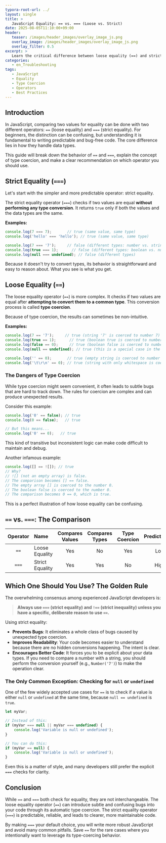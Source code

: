 ```yaml
---
typora-root-url: ../
layout: single
title: >
   JavaScript Equality: == vs. === (Loose vs. Strict)
date: 2025-08-05T11:10:00+09:00
header:
   teaser: /images/header_images/overlay_image_js.png
   overlay_image: /images/header_images/overlay_image_js.png
   overlay_filter: 0.5
excerpt: >
   Learn the critical difference between loose equality (==) and strict equality (===) in JavaScript. Understand how type coercion works and why you should almost always use === to avoid common bugs.
categories:
   - en_Troubleshooting
tags:
   - JavaScript
   - Equality
   - Type Coercion
   - Operators
   - Best Practices
---
```


## Introduction

In JavaScript, comparing two values for equality can be done with two different operators: `==` (loose equality) and `===` (strict equality). For beginners, the distinction can be confusing, but understanding it is fundamental to writing predictable and bug-free code. The core difference lies in how they handle data types.

This guide will break down the behavior of `==` and `===`, explain the concept of type coercion, and make a clear recommendation on which operator you should use.

## Strict Equality (`===`)

Let's start with the simpler and more predictable operator: strict equality.

The strict equality operator (`===`) checks if two values are equal **without performing any type conversion**. It returns `true` only if both the values and the data types are the same.

**Examples:**
```javascript
console.log(7 === 7);       // true (same value, same type)
console.log('hello' === 'hello'); // true (same value, same type)

console.log(7 === '7');     // false (different types: number vs. string)
console.log(true === 1);      // false (different types: boolean vs. number)
console.log(null === undefined); // false (different types)
```

Because it doesn't try to convert types, its behavior is straightforward and easy to reason about. What you see is what you get.

## Loose Equality (`==`)

The loose equality operator (`==`) is more complex. It checks if two values are equal after **attempting to convert them to a common type**. This conversion process is called **type coercion**.

Because of type coercion, the results can sometimes be non-intuitive.

**Examples:**
```javascript
console.log(7 == '7');     // true (string '7' is coerced to number 7)
console.log(true == 1);      // true (boolean true is coerced to number 1)
console.log(false == 0);     // true (boolean false is coerced to number 0)
console.log(null == undefined); // true (this is a special case in the language spec)

console.log('' == 0);       // true (empty string is coerced to number 0)
console.log('\t\r\n' == 0); // true (string with only whitespace is coerced to 0)
```

### The Dangers of Type Coercion

While type coercion might seem convenient, it often leads to subtle bugs that are hard to track down. The rules for coercion are complex and can produce unexpected results.

Consider this example:
```javascript
console.log('0' == false); // true
console.log(0 == false);   // true

// But this means...
console.log('0' == 0);   // true
```
This kind of transitive but inconsistent logic can make code difficult to maintain and debug.

Another infamous example:
```javascript
console.log([] == ![]); // true
// Why? 
// ![] (not an empty array) is false.
// The comparison becomes [] == false.
// The empty array [] is coerced to the number 0.
// The boolean false is coerced to the number 0.
// The comparison becomes 0 == 0, which is true.
```
This is a perfect illustration of how loose equality can be confusing.

## `==` vs. `===`: The Comparison

| Operator | Name             | Compares Values | Compares Types | Type Coercion | Predictability |
| :------: | :--------------- | :-------------: | :------------: | :-----------: | :-------------: |
| `==`     | Loose Equality   |       Yes       |       No       |      Yes      |       Low       |
| `===`    | Strict Equality  |       Yes       |      Yes       |      No       |      High       |

## Which One Should You Use? The Golden Rule

The overwhelming consensus among experienced JavaScript developers is:

> **Always use `===` (strict equality) and `!==` (strict inequality) unless you have a specific, deliberate reason to use `==`.**

Using strict equality:
-   **Prevents Bugs**: It eliminates a whole class of bugs caused by unexpected type coercion.
-   **Improves Readability**: Your code becomes easier to understand because there are no hidden conversions happening. The intent is clear.
-   **Encourages Better Code**: It forces you to be explicit about your data types. If you need to compare a number with a string, you should perform the conversion yourself (e.g., `Number('7')`) to make the operation clear.

### The Only Common Exception: Checking for `null` or `undefined`

One of the few widely accepted use cases for `==` is to check if a value is either `null` or `undefined` at the same time, because `null == undefined` is `true`.

```javascript
let myVar;

// Instead of this:
if (myVar === null || myVar === undefined) {
    console.log('Variable is null or undefined');
}

// You can do this:
if (myVar == null) {
    console.log('Variable is null or undefined');
}
```
Even this is a matter of style, and many developers still prefer the explicit `===` checks for clarity.

## Conclusion

While `==` and `===` both check for equality, they are not interchangeable. The loose equality operator (`==`) can introduce subtle and confusing bugs into your code through its automatic type coercion. The strict equality operator (`===`) is predictable, reliable, and leads to clearer, more maintainable code.

By making `===` your default choice, you will write more robust JavaScript and avoid many common pitfalls. Save `==` for the rare cases where you intentionally want to leverage its type-coercing behavior.
